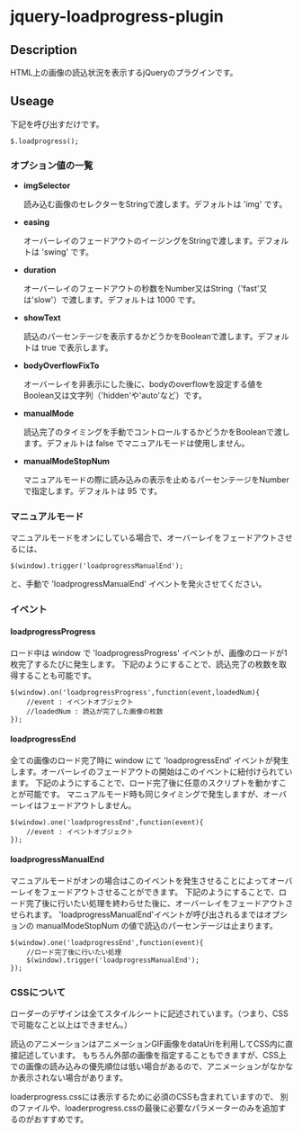 # jquery-loadprogress-plugin

## Description

HTML上の画像の読込状況を表示するjQueryのプラグインです。

## Useage

下記を呼び出すだけです。

	$.loadprogress();

### オプション値の一覧

*	**imgSelector**

	読み込む画像のセレクターをStringで渡します。デフォルトは 'img' です。

*	**easing**

	オーバーレイのフェードアウトのイージングをStringで渡します。デフォルトは 'swing' です。

*	**duration**

	オーバーレイのフェードアウトの秒数をNumber又はString（'fast'又は'slow'）で渡します。デフォルトは 1000 です。	

*	**showText**

	読込のパーセンテージを表示するかどうかをBooleanで渡します。デフォルトは true で表示します。	

*	**bodyOverflowFixTo**

	オーバーレイを非表示にした後に、bodyのoverflowを設定する値をBoolean又は文字列（'hidden'や'auto'など）です。

*	**manualMode**

	読込完了のタイミングを手動でコントロールするかどうかをBooleanで渡します。デフォルトは false でマニュアルモードは使用しません。	

*	**manualModeStopNum**

	マニュアルモードの際に読み込みの表示を止めるパーセンテージをNumberで指定します。デフォルトは 95 です。

### マニュアルモード

マニュアルモードをオンにしている場合で、オーバーレイをフェードアウトさせるには、

	$(window).trigger('loadprogressManualEnd');

と、手動で 'loadprogressManualEnd' イベントを発火させてください。

### イベント

#### loadprogressProgress
ロード中は window で 'loadprogressProgress' イベントが、画像のロードが1枚完了するたびに発生します。
下記のようにすることで、読込完了の枚数を取得することも可能です。

	$(window).on('loadprogressProgress',function(event,loadedNum){
		//event : イベントオブジェクト
		//loadedNum : 読込が完了した画像の枚数
	});

#### loadprogressEnd
全ての画像のロード完了時に window にて 'loadprogressEnd' イベントが発生します。オーバーレイのフェードアウトの開始はこのイベントに紐付けられています。
下記のようにすることで、ロード完了後に任意のスクリプトを動かすことが可能です。
マニュアルモード時も同じタイミングで発生しますが、オーバーレイはフェードアウトしません。	

	$(window).one('loadprogressEnd',function(event){
		//event : イベントオブジェクト
	});

#### loadprogressManualEnd
マニュアルモードがオンの場合はこのイベントを発生させることによってオーバーレイをフェードアウトさせることができます。
下記のようにすることで、ロード完了後に行いたい処理を終わらせた後に、オーバーレイをフェードアウトさせられます。
'loadprogressManualEnd'イベントが呼び出されるまではオプションの manualModeStopNum の値で読込のパーセンテージは止まります。

	$(window).one('loadprogressEnd',function(event){
		//ロード完了後に行いたい処理
		$(window).trigger('loadprogressManualEnd');
	});

### CSSについて
ローダーのデザインは全てスタイルシートに記述されています。（つまり、CSSで可能なこと以上はできません。）

読込のアニメーションはアニメーションGIF画像をdataUriを利用してCSS内に直接記述しています。
もちろん外部の画像を指定することもできますが、CSS上での画像の読み込みの優先順位は低い場合があるので、アニメーションがなかなか表示されない場合があります。

loaderprogress.cssには表示するために必須のCSSも含まれていますので、
別のファイルや、loaderprogress.cssの最後に必要なパラメーターのみを追加するのがおすすめです。

	
